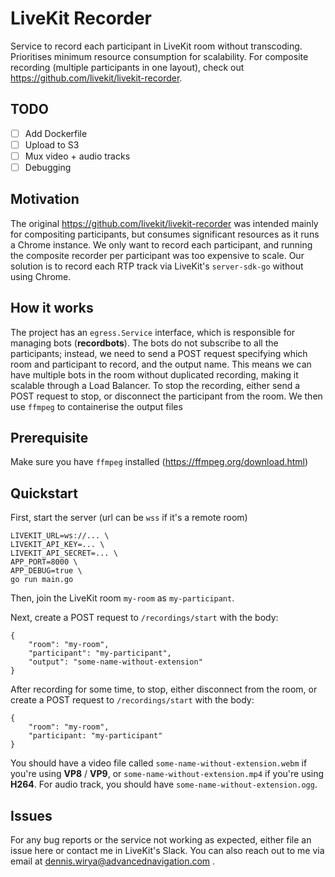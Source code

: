 # LiveKit Recorder

Service to record each participant in LiveKit room without transcoding. Prioritises minimum resource consumption for scalability. For composite recording (multiple participants in one layout), check out https://github.com/livekit/livekit-recorder.

## TODO

- [ ] Add Dockerfile
- [ ] Upload to S3
- [ ] Mux video + audio tracks
- [ ] Debugging

## Motivation

The original https://github.com/livekit/livekit-recorder was intended mainly for compositing participants, but consumes significant resources as it runs a Chrome instance. We only want to record each participant, and running the composite recorder per participant was too expensive to scale. Our solution is to record each RTP track via LiveKit's `server-sdk-go` without using Chrome.

## How it works

The project has an `egress.Service` interface, which is responsible for managing bots (<strong>recordbots</strong>). The bots do not subscribe to all the participants; instead, we need to send a POST request specifying which room and participant to record, and the output name. This means we can have multiple bots in the room without duplicated recording, making it scalable through a Load Balancer. To stop the recording, either send a POST request to stop, or disconnect the participant from the room. We then use `ffmpeg` to containerise the output files

## Prerequisite

Make sure you have `ffmpeg` installed (https://ffmpeg.org/download.html)

## Quickstart

First, start the server (url can be `wss` if it's a remote room)

```
LIVEKIT_URL=ws://... \
LIVEKIT_API_KEY=... \
LIVEKIT_API_SECRET=... \
APP_PORT=8000 \
APP_DEBUG=true \
go run main.go
```

Then, join the LiveKit room `my-room` as `my-participant`.

Next, create a POST request to `/recordings/start` with the body:

```
{
    "room": "my-room",
    "participant": "my-participant",
    "output": "some-name-without-extension"
}
```

After recording for some time, to stop, either disconnect from the room, or create a POST request to `/recordings/start` with the body:

```
{
    "room": "my-room",
    "participant: "my-participant"
}
```

You should have a video file called `some-name-without-extension.webm` if you're using <strong>VP8</strong> / <strong>VP9</strong>, or `some-name-without-extension.mp4` if you're using <strong>H264</strong>. For audio track, you should have `some-name-without-extension.ogg`.

## Issues

For any bug reports or the service not working as expected, either file an issue here or contact me in LiveKit's Slack. You can also reach out to me via email at [dennis.wirya@advancednavigation.com](mailto:dennis.wirya@advancednavigation.com) .
